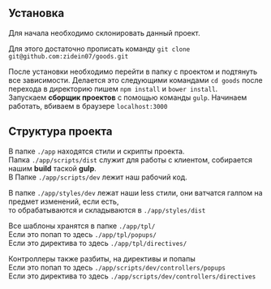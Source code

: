 ## Установка

Для начала необходимо склонировать данный проект.

Для этого достаточно прописать команду `git clone git@github.com:zidein07/goods.git`

После установки необходимо перейти в папку с проектом и подтянуть все зависимости.
Делается это следующими командами `cd goods` после перехода в директорию пишем `npm install` и `bower install`.  
Запускаем **сборщик проектов** с помощью команды `gulp`.
Начинаем работать, вбиваем в браузере `localhost:3000`
## Структура проекта

В папке `./app` находятся стили и скрипты проекта.  
Папка `./app/scripts/dist` служит для работы с клиентом, собирается нашим **build** таской **gulp**.  
В Папке `./app/scripts/dev` лежит наш рабочий код.  

В папке `./app/styles/dev` лежат наши less стили, они ватчатся галпом на предмет изменений, если есть,  
то обрабатываются и складываются в `./app/styles/dist`  

Все шаблоны хранятся в папке `./app/tpl/`  
Если это попап то здесь `./app/tpl/popups/`  
Если это директива то здесь `./app/tpl/directives/`  

Контроллеры также разбиты, на директивы и попапы  
Если это попап то здесь `./app/scripts/dev/controllers/popups`  
Если это директива то здесь `./app/scripts/dev/controllers/directives`  

